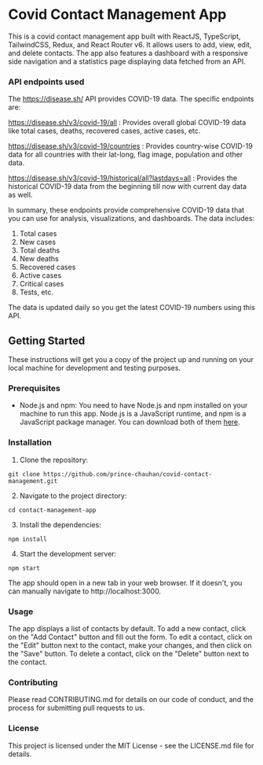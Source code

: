 # Covid Contact Management App

This is a covid contact management app built with ReactJS, TypeScript, TailwindCSS, Redux, and React Router v6. It allows users to add, view, edit, and delete contacts. The app also features a dashboard with a responsive side navigation and a statistics page displaying data fetched from an API.

### API endpoints used

The https://disease.sh/ API provides COVID-19 data. The specific endpoints are:

https://disease.sh/v3/covid-19/all : Provides overall global COVID-19 data like total cases, deaths, recovered cases, active cases, etc.

https://disease.sh/v3/covid-19/countries : Provides country-wise COVID-19 data for all countries with their lat-long, flag image, population and other data. 

https://disease.sh/v3/covid-19/historical/all?lastdays=all : Provides the historical COVID-19 data from the beginning till now with current day data as well. 

In summary, these endpoints provide comprehensive COVID-19 data that you can use for analysis, visualizations, and dashboards. The data includes:


1. Total cases
2. New cases
3. Total deaths
4. New deaths
5. Recovered cases
6. Active cases
7. Critical cases
8. Tests, etc.


The data is updated daily so you get the latest COVID-19 numbers using this API.

## Getting Started

These instructions will get you a copy of the project up and running on your local machine for development and testing purposes.

### Prerequisites

- Node.js and npm: You need to have Node.js and npm installed on your machine to run this app. Node.js is a JavaScript runtime, and npm is a JavaScript package manager. You can download both of them [here](https://nodejs.org/).

### Installation

1. Clone the repository:

`git clone https://github.com/prince-chauhan/covid-contact-management.git`

2. Navigate to the project directory:

`cd contact-management-app`

3. Install the dependencies:

`npm install`

4. Start the development server:

`npm start`

The app should open in a new tab in your web browser. If it doesn't, you can manually navigate to http://localhost:3000.

### Usage

The app displays a list of contacts by default.
To add a new contact, click on the "Add Contact" button and fill out the form.
To edit a contact, click on the "Edit" button next to the contact, make your changes, and then click on the "Save" button.
To delete a contact, click on the "Delete" button next to the contact.

### Contributing

Please read CONTRIBUTING.md for details on our code of conduct, and the process for submitting pull requests to us.

### License

This project is licensed under the MIT License - see the LICENSE.md file for details.
